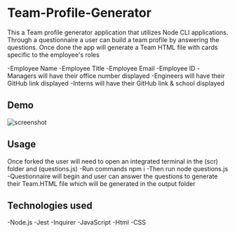 # Team-Profile-Generator
This a Team profile generator application that utilizes Node CLI applications. Through a questionnaire a user can build a team profile by answering the questions. Once done the app will generate a Team HTML file with cards specific to the employee's roles

-Employee Name
-Employee Title
-Employee Email
-Employee ID
-Managers will have their office number displayed
-Engineers will have their GitHub link displayed
-Interns will have their GitHub link & school displayed

## Demo 
![screenshot](./Assets/teamdemo.gif)


## Usage
Once forked the user will need to open an integrated terminal in the (scr) folder and (questions.js)
-Run commands
    npm i
-Then run 
    node questions.js
-Questionnaire will begin and user can answer the questions to generate their Team.HTML file which will be generated in the output folder

## Technologies used 
-Node.js
-Jest
-Inquirer
-JavaScript
-Html
-CSS